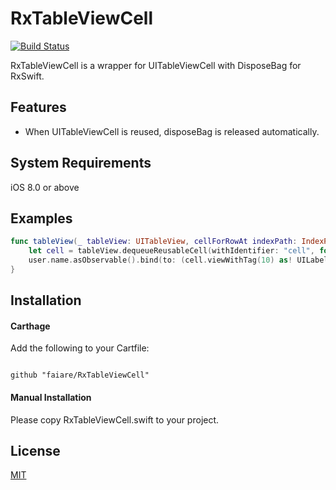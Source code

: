 #  RxTableViewCell

[![Build Status](https://travis-ci.org/faiare/RxTableViewCell.svg?branch=master)](https://travis-ci.org/faiare/RxTableViewCell)

RxTableViewCell is a wrapper for UITableViewCell with DisposeBag for RxSwift.

## Features

* When UITableViewCell is reused, disposeBag is released automatically.

## System Requirements
iOS 8.0 or above

## Examples

``` swift
func tableView(_ tableView: UITableView, cellForRowAt indexPath: IndexPath) -> UITableViewCell {
    let cell = tableView.dequeueReusableCell(withIdentifier: "cell", for: indexPath) as! RxTableViewCell
    user.name.asObservable().bind(to: (cell.viewWithTag(10) as! UILabel).rx.text).disposed(by: cell.disposeBag)
}
```

## Installation

#### Carthage

Add the following to your Cartfile:

```

github "faiare/RxTableViewCell"

```

#### Manual Installation

Please copy RxTableViewCell.swift to your project.

## License

[MIT](http://b4b4r07.mit-license.org)

